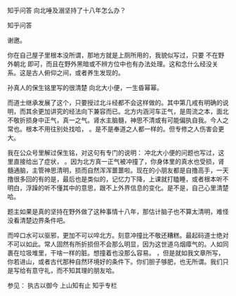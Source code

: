  
 知乎问答 向北唾及溺坚持了十八年怎么办？ 
 
 
 
 
 
 知乎问答 
 
 

 

 谢邀。 

 你在自己屋子里根本没所谓，那地方就是上厕所用的，我貌似写过，只要 不在野外朝北 即可，而且在野外黑暗或不辨方位中也有办法处理。这和念什么经没关系。这是古人俯仰之间，或者养生发现的。 

 孙真人的保生铭里写的很清楚 向北大小便，一生昏幂幂。 

 而道士继承发展了这个，只要授过北斗经都不会这样做的。其中第几戒有明确的说明，而其余更加讲究的经法向下兼容而已。北方内涵河车正气，是周流之本，面北不敬折损身中正气，真一之气。肾水主脑髓，神思不清或有可能偏执自我。今人之常也。根本不用往别处找哈， 。是不是奉道之人都一样的。但专修之人伤害会更大。 

 我在公众号里解过保生铭，对这句有专门的说明： 冲北大小便的问题也写过，这里直接给出了症状， 。因为北方真一正气被冲撞了，你身体里的真水也受损，肾髓通脑，主管神思清明，损而自然浑浑噩噩啦。现在的小朋友都是自撸高手，一天撸很多回的有的是，最后也是类似的，记忆力下降，上课就打瞌睡，或者根本听不明白，浮躁的听不懂其中的意思，跟不上外界信息的变化。是不是，自己心里清楚哈。 

 

 题主如果是真的坚持在野外做了这种事情十八年，那估计脑子也不算太清明，难怪没看清楚边界条件吧。 

 而啐口水可以驱邪，更加不可以啐北方。刻意冲撞比不敬还糟糕。最起码道士绝对不可以如此。常人固然有所折损但不会那么明显，因为这世道乌烟瘴气的。人如同裹在垃圾堆里，干啥一样的脏。想撞着也没那么容易。 ，但是就如我文章所写，你若进山，或者古代那种自然环境好的条件下。你们胆子够肥，也无所谓。我们只是写给有意守礼，而不知其理的朋友哈。 

 参见： 执古以御今 上山知有止 知乎专栏 
